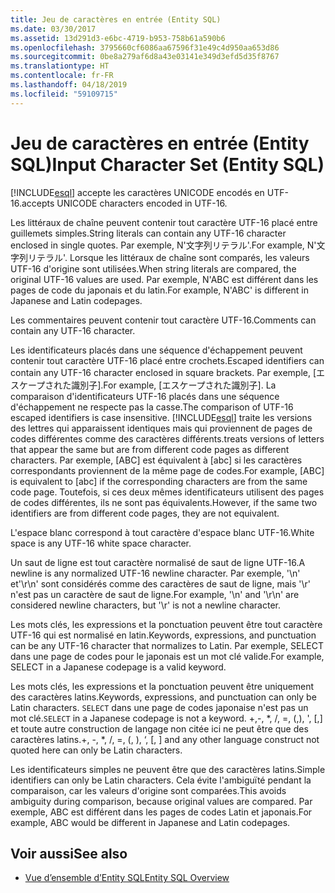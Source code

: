```yaml
---
title: Jeu de caractères en entrée (Entity SQL)
ms.date: 03/30/2017
ms.assetid: 13d291d3-e6bc-4719-b953-758b61a590b6
ms.openlocfilehash: 3795660cf6086aa67596f31e49c4d950aa653d86
ms.sourcegitcommit: 0be8a279af6d8a43e03141e349d3efd5d35f8767
ms.translationtype: HT
ms.contentlocale: fr-FR
ms.lasthandoff: 04/18/2019
ms.locfileid: "59109715"
---
```

# <a name="input-character-set-entity-sql"></a><span data-ttu-id="e81e3-102">Jeu de caractères en entrée (Entity SQL)</span><span class="sxs-lookup"><span data-stu-id="e81e3-102">Input Character Set (Entity SQL)</span></span>
[!INCLUDE[esql](../../../../../../includes/esql-md.md)] <span data-ttu-id="e81e3-103">accepte les caractères UNICODE encodés en UTF-16.</span><span class="sxs-lookup"><span data-stu-id="e81e3-103">accepts UNICODE characters encoded in UTF-16.</span></span>  
  
 <span data-ttu-id="e81e3-104">Les littéraux de chaîne peuvent contenir tout caractère UTF-16 placé entre guillemets simples.</span><span class="sxs-lookup"><span data-stu-id="e81e3-104">String literals can contain any UTF-16 character enclosed in single quotes.</span></span> <span data-ttu-id="e81e3-105">Par exemple, N'文字列リテラル'.</span><span class="sxs-lookup"><span data-stu-id="e81e3-105">For example, N'文字列リテラル'.</span></span> <span data-ttu-id="e81e3-106">Lorsque les littéraux de chaîne sont comparés, les valeurs UTF-16 d'origine sont utilisées.</span><span class="sxs-lookup"><span data-stu-id="e81e3-106">When string literals are compared, the original UTF-16 values are used.</span></span> <span data-ttu-id="e81e3-107">Par exemple, N'ABC est différent dans les pages de code du japonais et du latin.</span><span class="sxs-lookup"><span data-stu-id="e81e3-107">For example, N'ABC' is different in Japanese and Latin codepages.</span></span>  
  
 <span data-ttu-id="e81e3-108">Les commentaires peuvent contenir tout caractère UTF-16.</span><span class="sxs-lookup"><span data-stu-id="e81e3-108">Comments can contain any UTF-16 character.</span></span>  
  
 <span data-ttu-id="e81e3-109">Les identificateurs placés dans une séquence d'échappement peuvent contenir tout caractère UTF-16 placé entre crochets.</span><span class="sxs-lookup"><span data-stu-id="e81e3-109">Escaped identifiers can contain any UTF-16 character enclosed in square brackets.</span></span> <span data-ttu-id="e81e3-110">Par exemple, [エスケープされた識別子].</span><span class="sxs-lookup"><span data-stu-id="e81e3-110">For example, [エスケープされた識別子].</span></span> <span data-ttu-id="e81e3-111">La comparaison d'identificateurs UTF-16 placés dans une séquence d'échappement ne respecte pas la casse.</span><span class="sxs-lookup"><span data-stu-id="e81e3-111">The comparison of UTF-16 escaped identifiers is case insensitive.</span></span> [!INCLUDE[esql](../../../../../../includes/esql-md.md)] <span data-ttu-id="e81e3-112">traite les versions des lettres qui apparaissent identiques mais qui proviennent de pages de codes différentes comme des caractères différents.</span><span class="sxs-lookup"><span data-stu-id="e81e3-112">treats versions of letters that appear the same but are from different code pages as different characters.</span></span> <span data-ttu-id="e81e3-113">Par exemple, [ABC] est équivalent à [abc] si les caractères correspondants proviennent de la même page de codes.</span><span class="sxs-lookup"><span data-stu-id="e81e3-113">For example, [ABC] is equivalent to [abc] if the corresponding characters are from the same code page.</span></span> <span data-ttu-id="e81e3-114">Toutefois, si ces deux mêmes identificateurs utilisent des pages de codes différentes, ils ne sont pas équivalents.</span><span class="sxs-lookup"><span data-stu-id="e81e3-114">However, if the same two identifiers are from different code pages, they are not equivalent.</span></span>  
  
 <span data-ttu-id="e81e3-115">L'espace blanc correspond à tout caractère d'espace blanc UTF-16.</span><span class="sxs-lookup"><span data-stu-id="e81e3-115">White space is any UTF-16 white space character.</span></span>  
  
 <span data-ttu-id="e81e3-116">Un saut de ligne est tout caractère normalisé de saut de ligne UTF-16.</span><span class="sxs-lookup"><span data-stu-id="e81e3-116">A newline is any normalized UTF-16 newline character.</span></span> <span data-ttu-id="e81e3-117">Par exemple, '\n' et'\r\n' sont considérés comme des caractères de saut de ligne, mais '\r' n'est pas un caractère de saut de ligne.</span><span class="sxs-lookup"><span data-stu-id="e81e3-117">For example, '\n' and '\r\n' are considered newline characters, but '\r' is not a newline character.</span></span>  
  
 <span data-ttu-id="e81e3-118">Les mots clés, les expressions et la ponctuation peuvent être tout caractère UTF-16 qui est normalisé en latin.</span><span class="sxs-lookup"><span data-stu-id="e81e3-118">Keywords, expressions, and punctuation can be any UTF-16 character that normalizes to Latin.</span></span> <span data-ttu-id="e81e3-119">Par exemple, SELECT dans une page de codes pour le japonais est un mot clé valide.</span><span class="sxs-lookup"><span data-stu-id="e81e3-119">For example, SELECT in a Japanese codepage is a valid keyword.</span></span>  
  
 <span data-ttu-id="e81e3-120">Les mots clés, les expressions et la ponctuation peuvent être uniquement des caractères latins.</span><span class="sxs-lookup"><span data-stu-id="e81e3-120">Keywords, expressions, and punctuation can only be Latin characters.</span></span> <span data-ttu-id="e81e3-121">`SELECT` dans une page de codes japonaise n'est pas un mot clé.</span><span class="sxs-lookup"><span data-stu-id="e81e3-121">`SELECT` in a Japanese codepage is not a keyword.</span></span> <span data-ttu-id="e81e3-122">+,-, \*, /, =, (,), ', [,] et toute autre construction de langage non citée ici ne peut être que des caractères latins.</span><span class="sxs-lookup"><span data-stu-id="e81e3-122">+, -, \*, /, =, (, ), ‘, [, ] and any other language construct not quoted here can only be Latin characters.</span></span>  
  
 <span data-ttu-id="e81e3-123">Les identificateurs simples ne peuvent être que des caractères latins.</span><span class="sxs-lookup"><span data-stu-id="e81e3-123">Simple identifiers can only be Latin characters.</span></span> <span data-ttu-id="e81e3-124">Cela évite l'ambiguïté pendant la comparaison, car les valeurs d'origine sont comparées.</span><span class="sxs-lookup"><span data-stu-id="e81e3-124">This avoids ambiguity during comparison, because original values are compared.</span></span> <span data-ttu-id="e81e3-125">Par exemple, ABC est différent dans les pages de codes Latin et japonais.</span><span class="sxs-lookup"><span data-stu-id="e81e3-125">For example, ABC would be different in Japanese and Latin codepages.</span></span>  
  
## <a name="see-also"></a><span data-ttu-id="e81e3-126">Voir aussi</span><span class="sxs-lookup"><span data-stu-id="e81e3-126">See also</span></span>

- [<span data-ttu-id="e81e3-127">Vue d’ensemble d’Entity SQL</span><span class="sxs-lookup"><span data-stu-id="e81e3-127">Entity SQL Overview</span></span>](../../../../../../docs/framework/data/adonet/ef/language-reference/entity-sql-overview.md)
